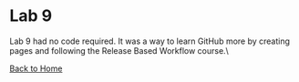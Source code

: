 # Lab 9

Lab 9 had no code required. It was a way to learn GitHub more by creating pages and following the Release Based Workflow course.\

<a href="https://joeybez.github.io/joeybezner.github.io/">Back to Home</a>
